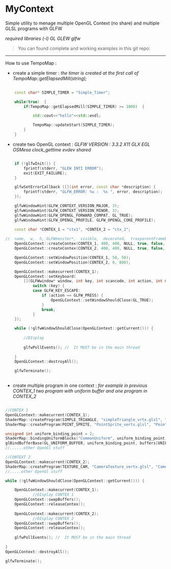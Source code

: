# MyContext
Simple utility to menage multiple OpenGL Context (no share) and multiple GLSL programs with GLFW

*required libraries (-l) GL GLEW glfw*

>You can found complete and working examples in this git repo:
>

-----------------------------------

How to use TempoMap : 

* create a simple timer : *the timer is created at the first call of TempoMap::getElapsedMill(string);*
 
```cpp
	
	const char* SIMPLE_TIMER = "Simple_Timer";

	while(true)  {
		if(TempoMap::getElapsedMill(SIMPLE_TIMER) >= 1000)  {

			std::cout<<"hello"<<std::endl;

			TempoMap::updateStart(SIMPLE_TIMER);
		}
	}

```

* create two OpenGL context : *GLFW VERSION : 3.3.2 X11 GLX EGL OSMesa clock_gettime evdev shared*

```cpp

	if (!glfwInit()) {
		fprintf(stderr, "GLEW INTI ERROR");
		exit(EXIT_FAILURE);
	}

	glfwSetErrorCallback ([](int error, const char *description) {
		fprintf(stderr, "GLFW_ERROR: %u :  %s ", error, description);
	});

	glfwWindowHint(GLFW_CONTEXT_VERSION_MAJOR, 3);
	glfwWindowHint(GLFW_CONTEXT_VERSION_MINOR, 3);
	glfwWindowHint(GLFW_OPENGL_FORWARD_COMPAT, GL_TRUE);
	glfwWindowHint(GLFW_OPENGL_PROFILE, GLFW_OPENGL_CORE_PROFILE);
	
	const char *CONTEX_1 = "ctx1", *CONTEX_2 = "ctx_2";

//  name,  w,  h, GLFWmonitor*,  visible,  decorated,  trasparentFrameBuffer) 
	OpenGLContext::createContex(CONTEX_1, 400, 400, NULL, true, false, true);
	OpenGLContext::createContex(CONTEX_2, 400, 400, NULL, true, false, true);

	OpenGLContext::setWindowPosition(CONTEX_1, 50, 50);
	OpenGLContext::setWindowPosition(CONTEX_2, 0, 880);

	OpenGLContext::makecurrent(CONTEX_1);
	OpenGLContext::setKeyboard(
		[](GLFWwindow* window, int key, int scancode, int action, int mods ){
			switch (key) {
			case GLFW_KEY_ESCAPE:
				if (action == GLFW_PRESS) {
					OpenGLContext::setWindowShouldClose(GL_TRUE);
				}
				break;
			}
	});

	while (!glfwWindowShouldClose(OpenGLContext::getCurrent())) {
		
		//DIsplay
		
		glfwPollEvents(); //  It MUST be in the main thread
		
	}
	OpenGLContext::destroyAll();

	glfwTerminate();
	
```

* create multiple program in one context : 
*for example in previous CONTEX_1 two program with uniform buffer and one program in CONTEX_2*

```cpp

//CONTEX 1
OpenGLContext::makecurrent(CONTEX_1);
ShaderMap::createProgram(SIMPLE_TRIANGLE, "simpleTriangle_vrtx.glsl", "simpleTriangle_frag.glsl");
ShaderMap::createProgram(POINT_SPRITE, "PointSprite_vertx.glsl", "PointSprite_frag.glsl");

unsigned int uniform_binding_point = 2;
ShaderMap::bindingUniformBlocks("CommonUniform", uniform_binding_point);
glBindBufferBase(GL_UNIFORM_BUFFER, uniform_binding_point, buffers[UNIFORM]);
//......other OpenGl stuff

//CONTEXT 2
OpenGLContext::makecurrent(CONTEX_2);
ShaderMap::createProgram(TEXTURE_CAM, "CameraTexture_vertx.glsl", "CameraTexture_frag.glsl");
//.....other OpenGl stuff

while (!glfwWindowShouldClose(OpenGLContext::getCurrent())) {

	OpenGLContext::makecurrent(CONTEX_1);
			//DIsplay CONTEX 1
	OpenGLContext::swapBuffers();
	OpenGLContext::releaseContex();
	
	OpenGLContext::makecurrent(CONTEX_2);
			//DIsplay CONTEX 2
	OpenGLContext::swapBuffers();
	OpenGLContext::releaseContex();
		
	glfwPollEvents(); //  It MUST be in the main thread
		
}
OpenGLContext::destroyAll();

glfwTerminate();


```